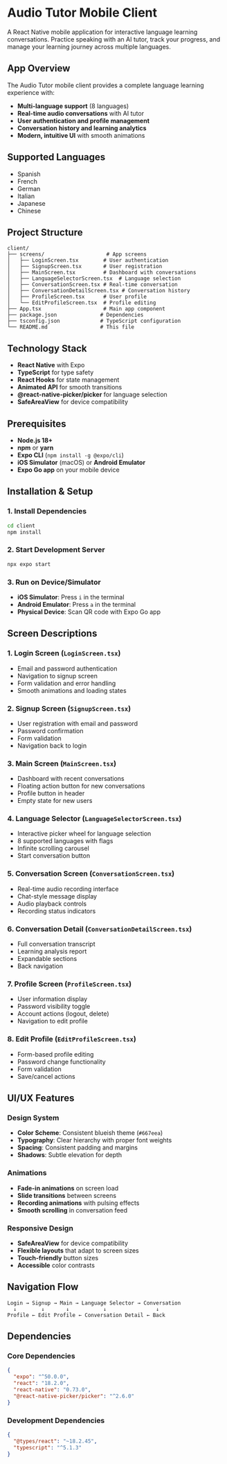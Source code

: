 # Audio Tutor Mobile Client

A React Native mobile application for interactive language learning conversations. Practice speaking with an AI tutor, track your progress, and manage your learning journey across multiple languages.

## App Overview

The Audio Tutor mobile client provides a complete language learning experience with:
- **Multi-language support** (8 languages)
- **Real-time audio conversations** with AI tutor
- **User authentication and profile management**
- **Conversation history and learning analytics**
- **Modern, intuitive UI** with smooth animations

## Supported Languages

- Spanish
- French  
- German
- Italian
- Japanese
- Chinese

## Project Structure

```
client/
├── screens/                    # App screens
│   ├── LoginScreen.tsx        # User authentication
│   ├── SignupScreen.tsx       # User registration
│   ├── MainScreen.tsx         # Dashboard with conversations
│   ├── LanguageSelectorScreen.tsx  # Language selection
│   ├── ConversationScreen.tsx # Real-time conversation
│   ├── ConversationDetailScreen.tsx # Conversation history
│   ├── ProfileScreen.tsx      # User profile
│   └── EditProfileScreen.tsx  # Profile editing
├── App.tsx                    # Main app component
├── package.json              # Dependencies
├── tsconfig.json             # TypeScript configuration
└── README.md                 # This file
```

## Technology Stack

- **React Native** with Expo
- **TypeScript** for type safety
- **React Hooks** for state management
- **Animated API** for smooth transitions
- **@react-native-picker/picker** for language selection
- **SafeAreaView** for device compatibility

## Prerequisites

- **Node.js 18+**
- **npm** or **yarn**
- **Expo CLI** (`npm install -g @expo/cli`)
- **iOS Simulator** (macOS) or **Android Emulator**
- **Expo Go app** on your mobile device

## Installation & Setup

### 1. Install Dependencies

```bash
cd client
npm install
```

### 2. Start Development Server

```bash
npx expo start
```

### 3. Run on Device/Simulator

- **iOS Simulator**: Press `i` in the terminal
- **Android Emulator**: Press `a` in the terminal
- **Physical Device**: Scan QR code with Expo Go app

## Screen Descriptions

### 1. Login Screen (`LoginScreen.tsx`)
- Email and password authentication
- Navigation to signup screen
- Form validation and error handling
- Smooth animations and loading states

### 2. Signup Screen (`SignupScreen.tsx`)
- User registration with email and password
- Password confirmation
- Form validation
- Navigation back to login

### 3. Main Screen (`MainScreen.tsx`)
- Dashboard with recent conversations
- Floating action button for new conversations
- Profile button in header
- Empty state for new users

### 4. Language Selector (`LanguageSelectorScreen.tsx`)
- Interactive picker wheel for language selection
- 8 supported languages with flags
- Infinite scrolling carousel
- Start conversation button

### 5. Conversation Screen (`ConversationScreen.tsx`)
- Real-time audio recording interface
- Chat-style message display
- Audio playback controls
- Recording status indicators

### 6. Conversation Detail (`ConversationDetailScreen.tsx`)
- Full conversation transcript
- Learning analysis report
- Expandable sections
- Back navigation

### 7. Profile Screen (`ProfileScreen.tsx`)
- User information display
- Password visibility toggle
- Account actions (logout, delete)
- Navigation to edit profile

### 8. Edit Profile (`EditProfileScreen.tsx`)
- Form-based profile editing
- Password change functionality
- Form validation
- Save/cancel actions

## UI/UX Features

### Design System
- **Color Scheme**: Consistent blueish theme (`#667eea`)
- **Typography**: Clear hierarchy with proper font weights
- **Spacing**: Consistent padding and margins
- **Shadows**: Subtle elevation for depth

### Animations
- **Fade-in animations** on screen load
- **Slide transitions** between screens
- **Recording animations** with pulsing effects
- **Smooth scrolling** in conversation feed

### Responsive Design
- **SafeAreaView** for device compatibility
- **Flexible layouts** that adapt to screen sizes
- **Touch-friendly** button sizes
- **Accessible** color contrasts

## Navigation Flow

```
Login → Signup → Main → Language Selector → Conversation
  ↓        ↓       ↓           ↓                ↓
Profile ← Edit Profile ← Conversation Detail ← Back
```

## Dependencies

### Core Dependencies
```json
{
  "expo": "^50.0.0",
  "react": "18.2.0",
  "react-native": "0.73.0",
  "@react-native-picker/picker": "^2.6.0"
}
```

### Development Dependencies
```json
{
  "@types/react": "~18.2.45",
  "typescript": "^5.1.3"
}
```
